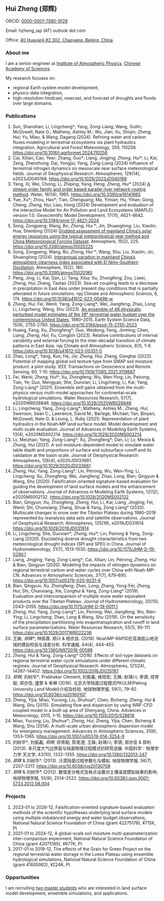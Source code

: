 ## Hui Zheng (郑辉)

ORCID: [0000-0001-7580-9128](https://orcid.org/0000-0001-7580-9128)

Email: hzheng_iap (AT) outlook dot com

Office: [40 Huayanli #2.302, Chaoyang, Beijing, China](https://cn.bing.com/maps?osid=56f8695e-60ef-4ab5-b54a-18b903d45212&cp=39.977182~116.391812&lvl=14&v=2&sV=2&form=S00027)

### About me

I am a senior engineer at [Institute of Atmospheric Physics](http://www.iap.cas.cn/), [Chinese Academy of Sciences](http://www.cas.cn/).

My research focuses on:
- regional Earth system model development,
- physics-data integration,
- high-resolution hindcast, nowcast, and forecast of droughts and floods over large domains.

### Publications

1. Sun, Shanshan; Li, Lingcheng\*; Yang, Zong-Liang; Wang, Guilin; McDowell, Nate G.; Matheny, Ashley M.; Wu, Jian; Xu, Shiqin; *Zheng, Hui*; Yu, Miao, & Wang, Dagang (2024). Refining water and carbon fluxes modeling in terrestrial ecosystems via plant hydraulics integration. Agricultural and Forest Meteorology, 359, 110256. <https://doi.org/10.1016/j.agrformet.2024.110256>
1. Cai, Xitian; Cao, Yeer; Zhang, Guo\*; Liang, Jingjing; *Zheng, Hui\**; Li, Kai; Zeng, Zhenzhong; Dai, Yongjiu; Yang, Zong-Liang (2024) Influence of terrestrial nitrogen dynamics on mesoscale near surface meteorological fields. Journal of Geophysical Research: Atmospheres, 129(14), e2023JD040168. <https://doi.org/10.1029/2023JD040168>
1. Yang, Xi; Wei, Chong; Li, Zhiping; Yang, Heng; *Zheng, Hui\** (2024) [A stream order family and order based parallel river network routing method](https://github.com/hzheng88/paper-2024-stream-order-parallel-yangtze). Water, 16(14), 1965. <https://doi.org/10.3390/w16141965>
1. Yue, Xu\*; Zhou, Hao\*; Tian, Chenguang; Ma, Yimian; Hu, Yihan; Gong, Cheng; *Zheng, Hui*; Liao, Hong (2024) Development and evaluation of the interactive Model for Air Pollution and Land Ecosystems (iMAPLE) version 1.0. Geoscientific Model Development, 17(11), 4621-4642. <https://doi.org/10.5194/gmd-17-4621-2024>
1. Song, Zongpeng; Wang, Bo; *Zheng, Hui* *; Jin, Shuanglong; Liu, Xiaolin; Hua, Shenbing (2024) [Gridded assessment of mainland China’s solar energy resources using the typical meteorological year method and China Meteorological Forcing Dataset](https://github.com/hzheng88/paper-2024-china-solar-tmy-cmfd). Atmosphere, 15(2), 225. <https://doi.org/10.3390/atmos15020225>
1. Song, Zongpeng; Wang, Bo; *Zheng, Hui* *; Wang, Shu; Liu, Xiaolin; Jin, Shuanglong (2024). [Interannual variation in mainland China’s atmosphere clearness index associated with El Niño–Southern Oscillation](https://github.com/hzheng88/paper-2024-enso-china-clearness-iav). Atmosphere, 15(2), 180. <https://doi.org/10.3390/atmos15020180>
1. Peng, Jing; Li, Kai; Dan, Li; Tang, Xiba; Xu, Zhongfeng; Zou, Liwei; *Zheng, Hui*; Zhang, Taotao (2023). Sea–air coupling leads to a decrease in precipitation in East Asia under present day conditions that is partially alleviated in future simulations. npj Climate and Atmospheric Science, 6, 174. <https://doi.org/10.1038/s41612-023-00498-w>
1. *Zheng, Hui*; Fei, Wenli; Yang, Zong-Liang*; Wei, Jiangfeng; Zhao, Long; Li, Lingcheng; Wang, Shu (2023). [An ensemble of 48 physically perturbed model estimates of the 1∕8° terrestrial water budget over the conterminous United States](https://github.com/hzheng88/paper-2023-ESSD-nldas-noahmp-water), 1980–2015. Earth System Science Data, 15(6), 2755-2780. <https://doi.org/10.5194/essd-15-2755-2023>
1. Huang, Fang; Xu, Zhongfeng\*; Guo, Weidong; Feng, Jinming; Chen, Liang; *Zheng, Hui*; Fu, Congbin (2023). Relative contributions of internal variability and external forcing to the inter-decadal transition of climate patterns in East Asia. npj Climate and Atmospheric Science, 6(1), 1-9. <https://doi.org/10.1038/s41612-023-00351-0>
1. Zhao, Long\*; Yang, Kun; He, Jie; *Zheng, Hui*; Zheng, Donghai (2022). Potential of mapping global soil texture type from SMAP soil moisture product: a pilot study. IEEE Transactions on Geoscience and Remote Sensing, 60, 1-10. <https://doi.org/10.1109/TGRS.2021.3119667>
1. Fei, Wenli; *Zheng, Hui*\*; Xu, Zhongfeng; Wu, Wen-Ying; Lin, Peirong; Tian, Ye; Guo, Mengyao; She, Dunxian; Li, Lingcheng; Li, Kai; Yang, Zong-Liang\* (2021). Ensemble skill gains obtained from the multi-physics versus multi-model approaches for continental-scale hydrological simulations. Water Resources Research, 57(7), e2020WR028846. <https://doi.org/10.1029/2020WR028846>
1. Li, Lingcheng; Yang, Zong-Liang\*; Matheny, Ashley M.; *Zheng, Hui*; Swenson, Sean C.; Lawrence, David M.; Barlage, Michael; Yan, Binyan; McDowell, Nate G. & Leung, L. Ruby (2021). Representation of plant hydraulics in the Noah‐MP land surface model: Model development and multi-scale evaluation. Journal of Advances in Modeling Earth Systems, 13(4), e2020MS002214. <https://doi.org/10.1029/2020MS002214>
1. Lv, Meizhao; Yang, Zong-Liang\*; Xu, Zhongfeng\*; Dan, Li; Lv, Meixia & *Zheng, Hui* (2021). A soil moisture-dependent model to simulate water table depth and proportions of surface and subsurface runoff and its validation at the basin scale. Journal of Geophysical Research: Atmospheres, 126(4), e2020JD033661. <https://doi.org/10.1029/2020JD033661>
1. *Zheng, Hui*; Yang, Zong-Liang\*; Lin, Peirong; Wu, Wen-Ying; Li, Lingcheng; Xu, Zhongfeng; Wei, Jiangfeng; Zhao, Long; Bian, Qingyun & Wang, Shu (2020). Falsification-oriented signature-based evaluation for guiding the development of land surface models and the enhancement of observations. Journal of Advances in Modeling Earth Systems, 12(12), e2020MS002132. <https://doi.org/10.1029/2020MS002132>
1. Bian, Qingyun; Xu, Zhongfeng; *Zheng, Hui*; Li, Kai; Liang, Jingjing; Fei, Wenli; Shi, Chunxiang; Zhang, Shuai & Yang, Zong-Liang\* (2020). Multiscale changes in snow over the Tibetan Plateau during 1980–2018 represented by reanalysis data sets and satellite observations. Journal of Geophysical Research: Atmospheres, 125(19), e2019JD031914. <https://doi.org/10.1029/2019JD031914>
1. Li, Lingcheng; She, Dunxian\*; *Zheng, Hui\**; Lin, Peirong & Yang, Zong-Liang (2020). Elucidating diverse drought characteristics from two meteorological drought indices (SPI and SPEI) in China. Journal of Hydrometeorology, 21(7), 1513–1530. <https://doi.org/10.1175/JHM-D-19-0290.1>
1. Liang, Jingjing; Yang, Zong-Liang\*; Cai, Xitian; Lin, Peirong; *Zheng, Hui* & Bian, Qingyun (2020). Modeling the impacts of nitrogen dynamics on regional terrestrial carbon and water cycles over China with Noah-MP-CN. Advances in Atmospheric Sciences, 37(7), 679–695. <https://doi.org/10.1007/s00376-020-9231-6>
1. Bian, Qingyun; Xu, Zhongfeng; Zhao, Long; Zhang, Yong-Fei; *Zheng, Hui*; Shi, Chunxiang; Xie, Conghui & Yang, Zong-Liang\* (2019). Evaluation and intercomparison of multiple snow water equivalent products over the Tibetan Plateau. Journal of Hydrometeorology, 20(10), 2043–2055. <https://doi.org/10.1175/JHM-D-19-0011.1>
1. *Zheng, Hui*; Yang, Zong-Liang\*; Lin, Peirong; Wei, Jiangfeng; Wu, Wen-Ying; Li, Lingcheng; Zhao, Long & Wang, Shu (2019). On the sensitivity of the precipitation partitioning into evapotranspiration and runoff in land surface parameterizations. Water Resources Research, 55(1), 95–111. <https://doi.org/10.1029/2017WR022236>
1. 王姝; *郑辉\**; 林佩蓉. 郑兴 & 杨宗良. (2019). NoahMP-RAPID在高海拔山地流域的模拟检验与误差分析. 科学通报, 64(4), 444–455. <https://doi.org/10.1360/N972018-00598>
1. *Zheng, Hui* & Yang, Zong-Liang\* (2016). Effects of soil-type datasets on regional terrestrial water cycle simulations under different climatic regimes. Journal of Geophysical Research: Atmospheres, 121(24), 14387–14402. <https://doi.org/10.1002/2016JD025187>
1. *郑辉*; 刘树华\*; Prabhakar Clement; 刘振鑫; 候旭宏; 王姝; 赵靖川; 李源; 缪育聪; 郑亦佳; 盛黎 & 朱琳 (2016). 北京大学陆面过程模式PKULM(Peking University Land Model)介绍及检验. 地球物理学报, 59(1), 79–92. <https://doi.org/10.6038/cjg20160107>
1. Zheng, Yijia; Miao, Yucong; Liu, Shuhua\*; Chen, Bicheng; *Zheng, Hui* & Wang, Shu (2015). Simulating flow and dispersion by using WRF-CFD coupled model in a built-up area of Shenyang, China. Advances in Meteorology, 2015, 1–15. <https://doi.org/10.1155/2015/528618>
1. Miao, Yucong; Liu, Shuhua\*; *Zheng, Hui*; Zheng, Yijia; Chen, Bicheng & Wang, Shu (2014). A multi-scale urban atmospheric dispersion model for emergency management. Advances in Atmospheric Sciences, 31(6), 1353–1365. <https://doi.org/10.1007/s00376-014-3254-9>
1. 刘树华\*; 刘振鑫; *郑辉*; 缪育聪; 陈笔澄; 王姝; 赵靖川; 李源; 郑亦佳 & 郭利 (2013). 多尺度大气边界层与陆面物理过程模式的研究进展. 中国科学：物理学 力学 天文学, 43(10), 1332–1355. <https://doi.org/10.1360/132013-247>
1. *郑辉* & 刘树华\*. (2013). 沙漠陆面过程参数化与模拟. 地球物理学报, 56(7), 2207–2217. <https://doi.org/10.6038/cjg20130708>
1. *郑辉* & 刘树华\*. (2012). 数值差分格式及格点设置对土壤温度模拟结果的影响. 地球物理学报, 55(8), 2514–2522. <https://doi.org/10.6038/j.issn.0001-5733.2012.08.004>

### Projects

1. 2023-01 to 2026-12, Falsification-oriented signature-based evaluation methods of the scientific hypotheses underlying land surface models using multiple imbalanced energy and water budget observations, National Natural Science Foundation of China (grant 42275178), ¥715K, PI.
1. 2021-01 to 2024-12, A global-scale soil moisture multi-parameterization inter-comparison experiment, National Natural Science Foundation of China (grant 42075165), ¥677K, PI.
1. 2017-01 to 2019-12, The effects of the Grain for Green Project on the regional terrestrial water storage in the Loess Plateau using ensemble hydrological simulations, National Natural Science Foundation of China (grant 41605062), ¥224K, PI.

### Opportunities

I am recruiting [two master students](http://www.iap.cas.cn/gb/yjsjy_165427/dsjs) who are interested in land surface model development, ensemble simulations, and applications.
